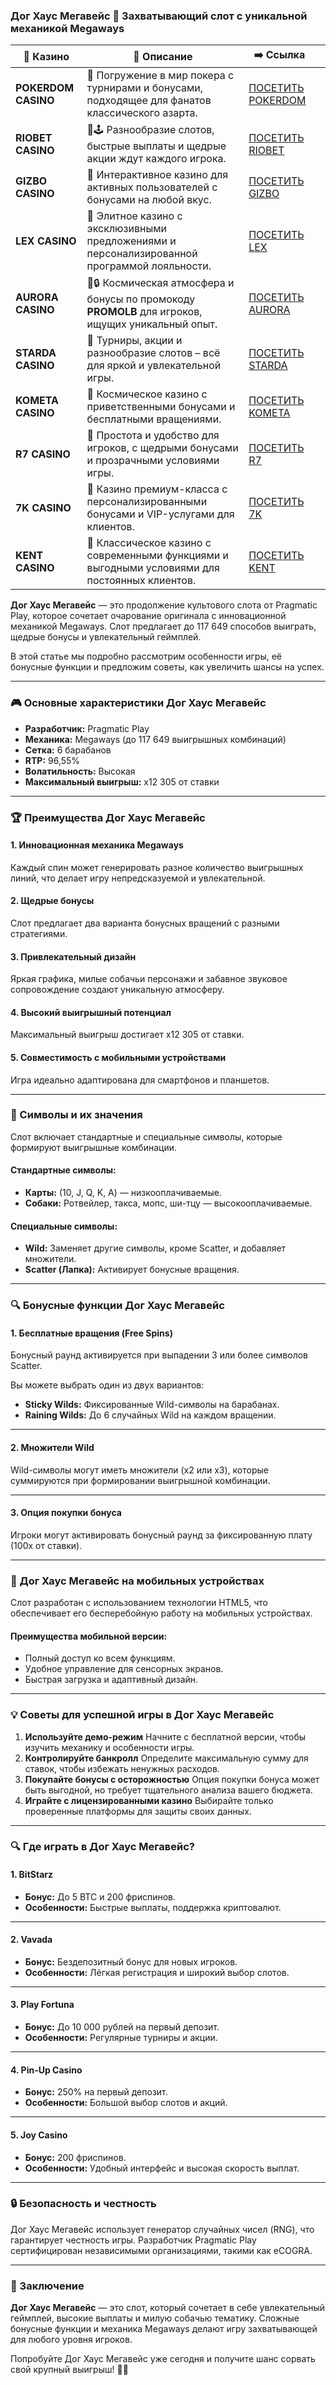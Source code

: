 ### Дог Хаус Мегавейс 🎰 Захватывающий слот с уникальной механикой Megaways
| 🎰 Казино           | 📜 Описание                                                                                       | ➡️ Ссылка                                                                                          |   |
| ------------------- | ------------------------------------------------------------------------------------------------- | -------------------------------------------------------------------------------------------------- | - |
| **POKERDOM CASINO** | 🎲 Погружение в мир покера с турнирами и бонусами, подходящее для фанатов классического азарта.   | [ПОСЕТИТЬ POKERDOM](https://brandplay.link/FwVc4f)                                                 |   |
| **RIOBET CASINO**   | 🌟🕹️ Разнообразие слотов, быстрые выплаты и щедрые акции ждут каждого игрока.                    | [ПОСЕТИТЬ RIOBET](https://brandplay.link/TnjsxFvH)                                                 |   |
| **GIZBO CASINO**    | 🚀 Интерактивное казино для активных пользователей с бонусами на любой вкус.                      | [ПОСЕТИТЬ GIZBO](https://brandplay.link/rvzLrVLp)                                                  |   |
| **LEX CASINO**      | 🎰 Элитное казино с эксклюзивными предложениями и персонализированной программой лояльности.      | [ПОСЕТИТЬ LEX](https://brandplay.link/VMqNXPFs)                                                    |   |
| **AURORA CASINO**   | 🌌🔒 Космическая атмосфера и бонусы по промокоду **PROMOLB** для игроков, ищущих уникальный опыт. | [ПОСЕТИТЬ AURORA](https://10trafic-stat2.com/click/668546556bcc6313411604bc/6766/13031/subaccount) |   |
| **STARDA CASINO**   | 🌠 Турниры, акции и разнообразие слотов – всё для яркой и увлекательной игры.                     | [ПОСЕТИТЬ STARDA](https://brandplay.link/HDcDrxLk)                                                 |   |
| **KOMETA CASINO**   | 💫 Космическое казино с приветственными бонусами и бесплатными вращениями.                        | [ПОСЕТИТЬ KOMETA](https://brandplay.link/jHzFFYGv)                                                 |   |
| **R7 CASINO**       | 🎯 Простота и удобство для игроков, с щедрыми бонусами и прозрачными условиями игры.              | [ПОСЕТИТЬ R7](https://brandplay.link/dByFXP7h)                                                     |   |
| **7K CASINO**       | 💎 Казино премиум-класса с персонализированными бонусами и VIP-услугами для клиентов.             | [ПОСЕТИТЬ 7K](https://brandplay.link/dd46bNgD)                                                     |   |
| **KENT CASINO**     | 🎲 Классическое казино с современными функциями и выгодными условиями для постоянных клиентов.    | [ПОСЕТИТЬ KENT](https://brandplay.link/XRH1g6Vb)                                                   |   |

**Дог Хаус Мегавейс** — это продолжение культового слота от Pragmatic Play, которое сочетает очарование оригинала с инновационной механикой Megaways. Слот предлагает до 117 649 способов выиграть, щедрые бонусы и увлекательный геймплей.

В этой статье мы подробно рассмотрим особенности игры, её бонусные функции и предложим советы, как увеличить шансы на успех.

***

### 🎮 Основные характеристики Дог Хаус Мегавейс

* **Разработчик:** Pragmatic Play
* **Механика:** Megaways (до 117 649 выигрышных комбинаций)
* **Сетка:** 6 барабанов
* **RTP:** 96,55%
* **Волатильность:** Высокая
* **Максимальный выигрыш:** x12 305 от ставки

***

### 🏆 Преимущества Дог Хаус Мегавейс

#### **1. Инновационная механика Megaways**

Каждый спин может генерировать разное количество выигрышных линий, что делает игру непредсказуемой и увлекательной.

#### **2. Щедрые бонусы**

Слот предлагает два варианта бонусных вращений с разными стратегиями.

#### **3. Привлекательный дизайн**

Яркая графика, милые собачьи персонажи и забавное звуковое сопровождение создают уникальную атмосферу.

#### **4. Высокий выигрышный потенциал**

Максимальный выигрыш достигает x12 305 от ставки.

#### **5. Совместимость с мобильными устройствами**

Игра идеально адаптирована для смартфонов и планшетов.

***

### 🌟 Символы и их значения

Слот включает стандартные и специальные символы, которые формируют выигрышные комбинации.

#### **Стандартные символы:**

* **Карты:** (10, J, Q, K, A) — низкооплачиваемые.
* **Собаки:** Ротвейлер, такса, мопс, ши-тцу — высокооплачиваемые.

#### **Специальные символы:**

* **Wild:** Заменяет другие символы, кроме Scatter, и добавляет множители.
* **Scatter (Лапка):** Активирует бонусные вращения.

***

### 🔍 Бонусные функции Дог Хаус Мегавейс

#### **1. Бесплатные вращения (Free Spins)**

Бонусный раунд активируется при выпадении 3 или более символов Scatter.

Вы можете выбрать один из двух вариантов:

* **Sticky Wilds:** Фиксированные Wild-символы на барабанах.
* **Raining Wilds:** До 6 случайных Wild на каждом вращении.

***

#### **2. Множители Wild**

Wild-символы могут иметь множители (x2 или x3), которые суммируются при формировании выигрышной комбинации.

***

#### **3. Опция покупки бонуса**

Игроки могут активировать бонусный раунд за фиксированную плату (100x от ставки).

***

### 📱 Дог Хаус Мегавейс на мобильных устройствах

Слот разработан с использованием технологии HTML5, что обеспечивает его бесперебойную работу на мобильных устройствах.

#### **Преимущества мобильной версии:**

* Полный доступ ко всем функциям.
* Удобное управление для сенсорных экранов.
* Быстрая загрузка и адаптивный дизайн.

***

### 💡 Советы для успешной игры в Дог Хаус Мегавейс

1. **Используйте демо-режим**
   Начните с бесплатной версии, чтобы изучить механику и особенности игры.
2. **Контролируйте банкролл**
   Определите максимальную сумму для ставок, чтобы избежать ненужных расходов.
3. **Покупайте бонусы с осторожностью**
   Опция покупки бонуса может быть выгодной, но требует тщательного анализа вашего бюджета.
4. **Играйте с лицензированными казино**
   Выбирайте только проверенные платформы для защиты своих данных.

***

### 🔍 Где играть в Дог Хаус Мегавейс?

#### **1. BitStarz**

* **Бонус:** До 5 BTC и 200 фриспинов.
* **Особенности:** Быстрые выплаты, поддержка криптовалют.

***

#### **2. Vavada**

* **Бонус:** Бездепозитный бонус для новых игроков.
* **Особенности:** Лёгкая регистрация и широкий выбор слотов.

***

#### **3. Play Fortuna**

* **Бонус:** До 10 000 рублей на первый депозит.
* **Особенности:** Регулярные турниры и акции.

***

#### **4. Pin-Up Casino**

* **Бонус:** 250% на первый депозит.
* **Особенности:** Большой выбор слотов и акций.

***

#### **5. Joy Casino**

* **Бонус:** 200 фриспинов.
* **Особенности:** Удобный интерфейс и высокая скорость выплат.

***

### 🔒 Безопасность и честность

Дог Хаус Мегавейс использует генератор случайных чисел (RNG), что гарантирует честность игры. Разработчик Pragmatic Play сертифицирован независимыми организациями, такими как eCOGRA.

***

### 🎯 Заключение

**Дог Хаус Мегавейс** — это слот, который сочетает в себе увлекательный геймплей, высокие выплаты и милую собачью тематику. Сложные бонусные функции и механика Megaways делают игру захватывающей для любого уровня игроков.

Попробуйте Дог Хаус Мегавейс уже сегодня и получите шанс сорвать свой крупный выигрыш! 🐾✨
